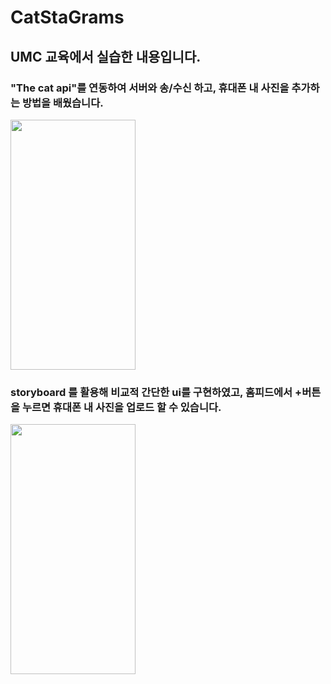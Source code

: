 # CatStaGrams

## UMC 교육에서 실습한 내용입니다.

### "The cat api"를 연동하여 서버와 송/수신 하고, 휴대폰 내 사진을 추가하는 방법을 배웠습니다.
<img src="https://user-images.githubusercontent.com/84664561/175787502-4d47fcdb-0253-42b7-aeec-c159cb19c079.png" width="200" height="400"/>


### storyboard 를 활용해 비교적 간단한 ui를 구현하였고, 홈피드에서 +버튼을 누르면 휴대폰 내 사진을 업로드 할 수 있습니다.
<img src="https://user-images.githubusercontent.com/84664561/175787919-baa9f8d4-7b5d-4bc4-9afd-280b03eafcd7.png" width="200" height="400"/>
